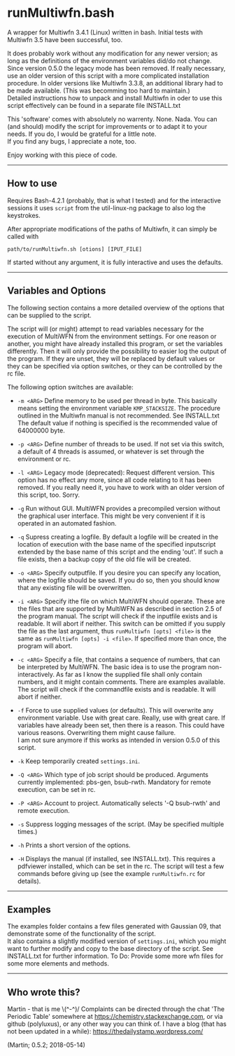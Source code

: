 # runMultiwfn.bash

A wrapper for Multiwfn 3.4.1 (Linux) written in bash.
Initial tests with Multiwfn 3.5 have been successful, too.

It does probably work without any modification for any newer
version; as long as the definitions of the environment variables 
did/do not change.
Since version 0.5.0 the legacy mode has been removed.
If really necessary, use an older version of this script with
a more complicated installation procedure.
In older versions like Multiwfn 3.3.8, 
an additional library had to be made available.
(This was becomming too hard to maintain.)  
Detailed instructions how to unpack and install Multiwfn in
oder to use this script effectively can be found in a separate
file INSTALL.txt 

This 'software' comes with absolutely no warrenty. None. Nada.
You can (and should) modify the script for improvements
or to adapt it to your needs. If you do, I would be grateful 
for a little note.  
If you find any bugs, I appreciate a note, too.

Enjoy working with this piece of code.

---

## How to use

Requires Bash-4.2.1 (probably, that is what I tested) and 
for the interactive sessions it uses `script` from
the util-linux-ng package to also log the keystrokes.

After appropriate modifications of the paths of Multiwfn,
it can simply be called with

```
path/to/runMultiwfn.sh [otions] [IPUT_FILE]
```

If started without any argument, it is fully interactive 
and uses the defaults.

---

## Variables and Options

The following section contains a more detailed overview
of the options that can be supplied to the script.

The script will (or might) attempt to read variables necessary for
the execution of MultiWFN from the environment settings.
For one reason or another, you might have already installed 
this program, or set the variables differently.
Then it will only provide the possibility to easier log the 
output of the program.
If they are unset, they will be replaced by default values
or they can be specified via option switches,
or they can be controlled by the rc file.

The following option switches are available:
 
  - `-m <ARG>`
       Define memory to be used per thread in byte.
       This basically means setting the environment
       variable `KMP_STACKSIZE`.
       The procedure outlined in the Multiwfn manual
       is not recommended. See INSTALL.txt
       The default value if nothing is specified is the
       recommended value of 64000000 byte.

  - `-p <ARG>`
       Define number of threads to be used.
       If not set via this switch, a default of 4 threads
       is assumed, or whatever is set through the environment or rc.

  - `-l <ARG>`
       Legacy mode (deprecated): Request different version.
       This option has no effect any more, since all code 
       relating to it has been removed.
       If you really need it, you have to work with an older
       version of this script, too. Sorry.

  - `-g`
       Run without GUI.
       MultiWFN provides a precompiled version without the 
       graphical user interface. This might be very convenient
       if it is operated in an automated fashion.  

  - `-q`
       Supress creating a logfile.
       By default a logfile will be created in the 
       location of execution with the base name of the
       specified inputscript extended by the base name of this
       script and the ending 'out'.
       If such a file exists, then a backup copy of the old
       file will be created.

  - `-o <ARG>` 
       Specify outputfile.
       If you desire you can specify any location, 
       where the logfile should be saved. If you do 
       so, then you should know that any existing file
       will be overwritten.

  - `-i <ARG>`
       Specify ithe file on which MultiWFN should operate.
       These are the files that are supported by
       MultiWFN as described in section 2.5 of the program manual.
       The script will check if the inputfile exists
       and is readable. It will abort if neither.
       This switch can be omitted if you supply the 
       file as the last argument, thus
       `runMultiwfn [opts] <file>` is the same as
       `runMultiwfn [opts] -i <file>`.
       If specified more than once, the program will abort. 

  - `-c <ARG>`
       Specify a file, that contains a sequence of 
       numbers, that can be interpreted by MultiWFN.
       The basic idea is to use the program non-interactively. 
       As far as I know the supplied file shall only contain numbers,
       and it might contain comments.
       There are examples available.
       The script will check if the commandfile exists
       and is readable. It will abort if neither.

  - `-f`
       Force to use supplied values (or defaults).
       This will overwrite any environment variable.
       Use with great care.
       Really, use with great care. If variables have 
       already been set, then there is a reason. This
       could have various reasons. Overwriting them 
       might cause failure.  
       I am not sure anymore if this works as intended in version
       0.5.0 of this script.

  - `-k`
       Keep temporarily created `settings.ini`.

  - `-Q <ARG>`
       Which type of job script should be produced.
       Arguments currently implemented: pbs-gen, bsub-rwth.
       Mandatory for remote execution, can be set in rc.

  - `-P <ARG>`
       Account to project.
       Automatically selects '-Q bsub-rwth' and remote execution.

  - `-s`
       Suppress logging messages of the script.
       (May be specified multiple times.)

  - `-h`
       Prints a short version of the options.

  - `-H`
       Displays the manual (if installed, see INSTALL.txt).
       This requires a pdfviewer installed, which can be set in the rc.
       The script will test a few commands before giving up (see the
       example `runMultiwfn.rc` for details). 

---

## Examples

The examples folder contains a few files generated with Gaussian 09, 
that demonstrate some of the functionality of the script.  
It also contains a slightly modified version of `settings.ini`,
which you might want to further modify and copy to the base 
directory of the script.
See INSTALL.txt for further information.
To Do: Provide some more wfn files for some more elements and methods.

---

## Who wrote this?

Martin - that is me \\(^-^)/
Complaints can be directed through the chat 'The Periodic Table'
somewhere at https://chemistry.stackexchange.com,
or via github (polyluxus), or any other way you can think of.
I have a blog (that has not been updated in a while): 
https://thedailystamp.wordpress.com/

(Martin; 0.5.2; 2018-05-14)
